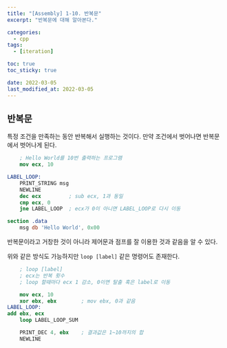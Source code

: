```yaml
---
title: "[Assembly] 1-10. 반복문"
excerpt: "반복문에 대해 알아본다."

categories:
  - cpp
tags:
  - [iteration]

toc: true
toc_sticky: true

date: 2022-03-05
last_modified_at: 2022-03-05
---
```


## 반복문
특정 조건을 만족하는 동안 반복해서 실행하는 것이다.
만약 조건에서 벗어나면 반복문에서 벗어나게 된다.
```nasm
    ; Hello World를 10번 출력하는 프로그램
    mov ecx, 10

LABEL_LOOP:
    PRINT_STRING msg
    NEWLINE
    dec ecx         ; sub ecx, 1과 동일
    cmp ecx, 0
    jne LABEL_LOOP  ; ecx가 0이 아니면 LABEL_LOOP로 다시 이동

section .data
    msg db 'Hello World', 0x00
```

반복문이라고 거창한 것이 아니라 제어문과 점프를 잘 이용한 것과 같음을 알 수 있다.

위와 같은 방식도 가능하지만 `loop [label]` 같은 명령어도 존재한다.
```nasm
    ; loop [label]
    ; ecx는 반복 횟수
    ; loop 할때마다 ecx 1 감소, 0이면 탈출 혹은 label로 이동

    mov ecx, 10
    xor ebx, ebx        ; mov ebx, 0과 같음
LABEL_LOOP:
add ebx, ecx
    loop LABEL_LOOP_SUM

    PRINT_DEC 4, ebx    ; 결과값은 1~10까지의 합
    NEWLINE
```